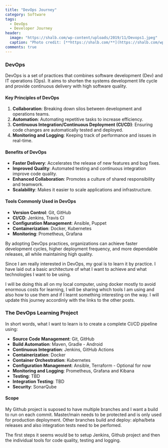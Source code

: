 ```yaml
---
title: "DevOps Journey"
category: Software
tags: 
  - DevOps
  - Developer Journey
header:
  image: "https://shalb.com/wp-content/uploads/2019/11/Devops1.jpeg"
  caption: "Photo credit: [**https://shalb.com/**](https://shalb.com/wp-content/uploads/2019/11/Devops1.jpeg)"
comments: true
---
```


### DevOps
DevOps is a set of practices that combines software development (Dev) and IT operations (Ops). It aims to shorten the systems development life cycle and provide continuous delivery with high software quality.

#### Key Principles of DevOps
1. **Collaboration**: Breaking down silos between development and operations teams.
2. **Automation**: Automating repetitive tasks to increase efficiency.
3. **Continuous Integration/Continuous Deployment (CI/CD)**: Ensuring code changes are automatically tested and deployed.
4. **Monitoring and Logging**: Keeping track of performance and issues in real-time.

#### Benefits of DevOps
- **Faster Delivery**: Accelerates the release of new features and bug fixes.
- **Improved Quality**: Automated testing and continuous integration improve code quality.
- **Enhanced Collaboration**: Promotes a culture of shared responsibility and teamwork.
- **Scalability**: Makes it easier to scale applications and infrastructure.

#### Tools Commonly Used in DevOps
- **Version Control**: Git, GitHub
- **CI/CD**: Jenkins, Travis CI
- **Configuration Management**: Ansible, Puppet
- **Containerization**: Docker, Kubernetes
- **Monitoring**: Prometheus, Grafana

By adopting DevOps practices, organizations can achieve faster development cycles, higher deployment frequency, and more dependable releases, all while maintaining high quality.

Since I am really interested in DevOps, my goal is to learn it by practice. I have laid out a basic architecture of what I want to achieve and what technologies I want to be using.

I will be doing this all on my local computer, using docker mostly to avoid enormous costs for learning, I will be sharing which tools I am using and also how to use them and if I learnt something interesting on the way. I will update this journey accordinly with the links to the other posts.

### The DevOps Learning Project

In short words, what I want to learn is to create a complete CI/CD pipeline using:

- **Source Code Management**: Git, GitHub
- **Build Automation**: Maven, Gradle - Android
- **Continuous Integration**: Jenkins, GitHub Actions
- **Containerization**: Docker
- **Container Orchestration**: Kubernetes
- **Configuration Management**: Ansible, Terraform - Optional for now
- **Monitoring and Logging**: Prometheus, Grafana and Kibana
- **Testing**: TBD
- **Integration Testing**: TBD
- **Security**: SonarQube 

#### Scope

My Github project is suposed to have multiple branches and I want a build to run on each commit. Master/main needs to be protected and is only used for production deployment. Other branches build and deploy: alpha/beta releases and also integration tests need to be perfomed.

The first steps it seems would be to setup Jenkins, Github project and then the individual tools for code quality, testing and logging.


